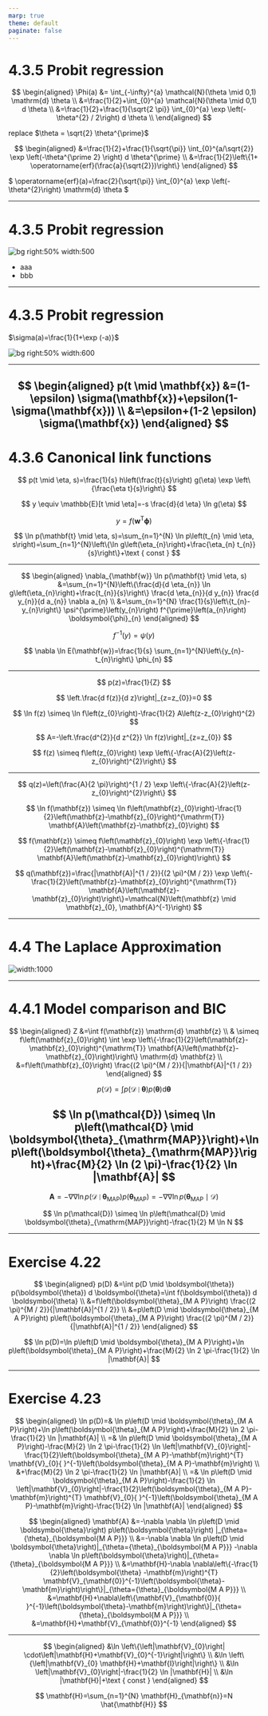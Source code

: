 ```yaml
---
marp: true
theme: default
paginate: false
---
```

 
# 4.3.5 Probit regression

$$
\begin{aligned}
\Phi(a) &= \int_{-\infty}^{a} \mathcal{N}(\theta \mid 0,1) \mathrm{d} \theta \\
&=\frac{1}{2}+\int_{0}^{a} \mathcal{N}(\theta \mid 0,1) d \theta \\
&=\frac{1}{2}+\frac{1}{\sqrt{2 \pi}} \int_{0}^{a} \exp \left(-\theta^{2} / 2\right) d \theta \\
\end{aligned}
$$

replace $\theta = \sqrt{2} \theta^{\prime}$

$$
\begin{aligned}
&=\frac{1}{2}+\frac{1}{\sqrt{\pi}} \int_{0}^{a/\sqrt{2}} \exp \left(-\theta^{\prime 2} \right) d \theta^{\prime} \\
&=\frac{1}{2}\left\{1+ \operatorname{erf}(\frac{a}{\sqrt{2}})\right\}
\end{aligned}
$$



$
\operatorname{erf}(a)=\frac{2}{\sqrt{\pi}} \int_{0}^{a} \exp \left(-\theta^{2}\right) \mathrm{d} \theta
$

---
# 4.3.5 Probit regression


![bg right:50% width:500](./../image/fig_4.13.png)
- aaa
- bbb



---

# 4.3.5 Probit regression
$\sigma(a)=\frac{1}{1+\exp (-a)}$

![bg right:50% width:600](./../image/fig_4.9.png)



---

$$
\begin{aligned}
p(t \mid \mathbf{x}) &=(1-\epsilon) \sigma(\mathbf{x})+\epsilon(1-\sigma(\mathbf{x})) \\
&=\epsilon+(1-2 \epsilon) \sigma(\mathbf{x})
\end{aligned}
$$
---

# 4.3.6 Canonical link functions

$$
p(t \mid \eta, s)=\frac{1}{s} h\left(\frac{t}{s}\right) g(\eta) \exp \left\{\frac{\eta t}{s}\right\}
$$

$$
y \equiv \mathbb{E}[t \mid \eta]=-s \frac{d}{d \eta} \ln g(\eta)
$$

$$
y=f\left(\mathbf{w}^{\mathrm{T}} \boldsymbol{\phi}\right)
$$

$$
\ln p(\mathbf{t} \mid \eta, s)=\sum_{n=1}^{N} \ln p\left(t_{n} \mid \eta, s\right)=\sum_{n=1}^{N}\left\{\ln g\left(\eta_{n}\right)+\frac{\eta_{n} t_{n}}{s}\right\}+\text { const }
$$

---

$$
\begin{aligned}
\nabla_{\mathbf{w}} \ln p(\mathbf{t} \mid \eta, s) &=\sum_{n=1}^{N}\left\{\frac{d}{d \eta_{n}} \ln g\left(\eta_{n}\right)+\frac{t_{n}}{s}\right\} \frac{d \eta_{n}}{d y_{n}} \frac{d y_{n}}{d a_{n}} \nabla a_{n} \\
&=\sum_{n=1}^{N} \frac{1}{s}\left\{t_{n}-y_{n}\right\} \psi^{\prime}\left(y_{n}\right) f^{\prime}\left(a_{n}\right) \boldsymbol{\phi}_{n}
\end{aligned}
$$

$$
f^{-1}(y)=\psi(y)
$$

$$
\nabla \ln E(\mathbf{w})=\frac{1}{s} \sum_{n=1}^{N}\left\{y_{n}-t_{n}\right\} \phi_{n}
$$

---



$$
p(z)=\frac{1}{Z}
$$

$$
\left.\frac{d f(z)}{d z}\right|_{z=z_{0}}=0
$$

$$
\ln f(z) \simeq \ln f\left(z_{0}\right)-\frac{1}{2} A\left(z-z_{0}\right)^{2}
$$

$$
A=-\left.\frac{d^{2}}{d z^{2}} \ln f(z)\right|_{z=z_{0}}
$$


$$
f(z) \simeq f\left(z_{0}\right) \exp \left\{-\frac{A}{2}\left(z-z_{0}\right)^{2}\right\}
$$

---
$$
q(z)=\left(\frac{A}{2 \pi}\right)^{1 / 2} \exp \left\{-\frac{A}{2}\left(z-z_{0}\right)^{2}\right\}
$$

$$
\ln f(\mathbf{z}) \simeq \ln f\left(\mathbf{z}_{0}\right)-\frac{1}{2}\left(\mathbf{z}-\mathbf{z}_{0}\right)^{\mathrm{T}} \mathbf{A}\left(\mathbf{z}-\mathbf{z}_{0}\right)
$$

$$
f(\mathbf{z}) \simeq f\left(\mathbf{z}_{0}\right) \exp \left\{-\frac{1}{2}\left(\mathbf{z}-\mathbf{z}_{0}\right)^{\mathrm{T}} \mathbf{A}\left(\mathbf{z}-\mathbf{z}_{0}\right)\right\}
$$

$$
q(\mathbf{z})=\frac{|\mathbf{A}|^{1 / 2}}{(2 \pi)^{M / 2}} \exp \left\{-\frac{1}{2}\left(\mathbf{z}-\mathbf{z}_{0}\right)^{\mathrm{T}} \mathbf{A}\left(\mathbf{z}-\mathbf{z}_{0}\right)\right\}=\mathcal{N}\left(\mathbf{z} \mid \mathbf{z}_{0}, \mathbf{A}^{-1}\right)
$$

---
# 4.4 The Laplace Approximation

![width:1000](./../image/fig_4.14.png)

---
# 4.4.1 Model comparison and BIC

$$
\begin{aligned}
Z &=\int f(\mathbf{z}) \mathrm{d} \mathbf{z} \\
& \simeq f\left(\mathbf{z}_{0}\right) \int \exp \left\{-\frac{1}{2}\left(\mathbf{z}-\mathbf{z}_{0}\right)^{\mathrm{T}} \mathbf{A}\left(\mathbf{z}-\mathbf{z}_{0}\right)\right\} \mathrm{d} \mathbf{z} \\
&=f\left(\mathbf{z}_{0}\right) \frac{(2 \pi)^{M / 2}}{|\mathbf{A}|^{1 / 2}}
\end{aligned}
$$

$$
p(\mathcal{D})=\int p(\mathcal{D} \mid \boldsymbol{\theta}) p(\boldsymbol{\theta}) \mathrm{d} \boldsymbol{\theta}
$$

$$
\ln p(\mathcal{D}) \simeq \ln p\left(\mathcal{D} \mid \boldsymbol{\theta}_{\mathrm{MAP}}\right)+\ln p\left(\boldsymbol{\theta}_{\mathrm{MAP}}\right)+\frac{M}{2} \ln (2 \pi)-\frac{1}{2} \ln |\mathbf{A}|
$$
---
$$
\mathbf{A}=-\nabla \nabla \ln p\left(\mathcal{D} \mid \boldsymbol{\theta}_{\mathrm{MAP}}\right) p\left(\boldsymbol{\theta}_{\mathrm{MAP}}\right)=-\nabla \nabla \ln p\left(\boldsymbol{\theta}_{\mathrm{MAP}} \mid \mathcal{D}\right)
$$

$$
\ln p(\mathcal{D}) \simeq \ln p\left(\mathcal{D} \mid \boldsymbol{\theta}_{\mathrm{MAP}}\right)-\frac{1}{2} M \ln N
$$

---
# Exercise 4.22


$$
\begin{aligned}
p(D) &=\int p(D \mid \boldsymbol{\theta}) p(\boldsymbol{\theta}) d \boldsymbol{\theta}=\int f(\boldsymbol{\theta}) d \boldsymbol{\theta} \\
&=f\left(\boldsymbol{\theta}_{M A P}\right) \frac{(2 \pi)^{M / 2}}{|\mathbf{A}|^{1 / 2}} \\
&=p\left(D \mid \boldsymbol{\theta}_{M A P}\right) p\left(\boldsymbol{\theta}_{M A P}\right) \frac{(2 \pi)^{M / 2}}{|\mathbf{A}|^{1 / 2}}
\end{aligned}
$$

$$
\ln p(D)=\ln p\left(D \mid \boldsymbol{\theta}_{M A P}\right)+\ln p\left(\boldsymbol{\theta}_{M A P}\right)+\frac{M}{2} \ln 2 \pi-\frac{1}{2} \ln |\mathbf{A}|
$$

---
# Exercise 4.23

$$
\begin{aligned}
\ln p(D)=& \ln p\left(D \mid \boldsymbol{\theta}_{M A P}\right)+\ln p\left(\boldsymbol{\theta}_{M A P}\right)+\frac{M}{2} \ln 2 \pi-\frac{1}{2} \ln |\mathbf{A}| \\
=& \ln p\left(D \mid \boldsymbol{\theta}_{M A P}\right)-\frac{M}{2} \ln 2 \pi-\frac{1}{2} \ln \left|\mathbf{V}_{0}\right|-\frac{1}{2}\left(\boldsymbol{\theta}_{M A P}-\mathbf{m}\right)^{T} \mathbf{V}_{0}{ }^{-1}\left(\boldsymbol{\theta}_{M A P}-\mathbf{m}\right) \\
&+\frac{M}{2} \ln 2 \pi-\frac{1}{2} \ln |\mathbf{A}| \\
=& \ln p\left(D \mid \boldsymbol{\theta}_{M A P}\right)-\frac{1}{2} \ln \left|\mathbf{V}_{0}\right|-\frac{1}{2}\left(\boldsymbol{\theta}_{M A P}-\mathbf{m}\right)^{T} \mathbf{V}_{0}{ }^{-1}\left(\boldsymbol{\theta}_{M A P}-\mathbf{m}\right)-\frac{1}{2} \ln |\mathbf{A}|
\end{aligned}
$$


$$
\begin{aligned}
\mathbf{A} &=-\nabla \nabla \ln p\left(D \mid \boldsymbol{\theta}\right) p\left(\boldsymbol{\theta}\right) |_{\theta={\theta}_{\boldsymbol{M A P}}} \\
&=-\nabla \nabla \ln p\left(D \mid \boldsymbol{\theta}\right)|_{\theta={\theta}_{\boldsymbol{M A P}}} -\nabla \nabla \ln p\left(\boldsymbol{\theta}\right)|_{\theta={\theta}_{\boldsymbol{M A P}}} \\
&=\mathbf{H}-\nabla \nabla\left\{-\frac{1}{2}\left(\boldsymbol{\theta} -\mathbf{m}\right)^{T} \mathbf{V}_{\mathbf{0}}^{-1}\left(\boldsymbol{\theta}-\mathbf{m}\right)\right\}|_{\theta={\theta}_{\boldsymbol{M A P}}} \\
&=\mathbf{H}+\nabla\left\{\mathbf{V}_{\mathbf{0}}{ }^{-1}\left(\boldsymbol{\theta}-\mathbf{m}\right)\right\}|_{\theta={\theta}_{\boldsymbol{M A P}}} \\
&=\mathbf{H}+\mathbf{V}_{\mathbf{0}}^{-1}
\end{aligned}
$$

---

$$
\begin{aligned}
&\ln \left\{\left|\mathbf{V}_{0}\right| \cdot\left|\mathbf{H}+\mathbf{V}_{0}^{-1}\right|\right\} \\
&\ln \left\{\left|\mathbf{V}_{0} \mathbf{H}+\mathbf{I}\right|\right\} \\
&\ln \left|\mathbf{V}_{0}\right|-\frac{1}{2} \ln |\mathbf{H}| \\
&\ln |\mathbf{H}|+\text { const }
\end{aligned}
$$

$$
\mathbf{H}=\sum_{n=1}^{N} \mathbf{H}_{\mathbf{n}}=N \hat{\mathbf{H}}
$$ 